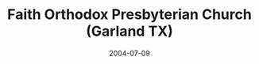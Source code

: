 ---
date: &id001 2004-07-09
end_date: null
location:
  address: 418 Cashmere Drive
  city: Garland
  state: TX
minister:
- end: 2004-07-09
  name: Roger Gibbons
  start: 2003-08-22
  type: Organizing Pastor
- end: null
  name: Chad Bond
  start: 2004-07-09
  type: pastor
ministers:
- Roger Gibbons
- Chad Bond
name: Faith Orthodox Presbyterian Church
names:
- end: 2004-07-09
  name: Orthodox Presbyterian Chapel of Dallas Northeast
  start: 2003-08-22
- end: null
  name: Faith Orthodox Presbyterian Church
  start: 2004-07-09
origination_date: *id001
raw_data: "TX\nGarland\nOrthodox Presbyterian Chapel of Dallas Northeast  (August\
  \ 22, 2003\u2013July 9, 2004)\nFaith Orthodox Presbyterian Church  (July 9, 2004\u2013\
  \ )\n418 Cashmere Drive\nOrg. Pastor: Roger Gibbons, 2003\u20134\nPastor: Chad Bond,\
  \ 2004\u2013"
received_from: null
states:
- TX
status:
  active: true
  end_date: null
  reason: null
  received_from: null
  withdrawal_to: null
title: Faith Orthodox Presbyterian Church (Garland TX)

---